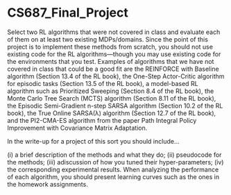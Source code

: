 # CS687_Final_Project

Select two RL algorithms that were not covered in class and evaluate each of them on at least
two existing MDPs/domains. Since the point of this project is to implement these methods from
scratch, you should not use existing code for the RL algorithms—though you may use existing
code for the environments that you test. Examples of algorithms that we have not covered in class
that could be a good fit are the REINFORCE with Baseline algorithm (Section 13.4 of the RL
book), the One-Step Actor-Critic algorithm for episodic tasks (Section 13.5 of the RL book), a
model-based RL algorithm such as Prioritized Sweeping (Section 8.4 of the RL book), the Monte
Carlo Tree Search (MCTS) algorithm (Section 8.11 of the RL book), the Episodic Semi-Gradient
n-step SARSA algorithm (Section 10.2 of the RL book), the True Online SARSA(λ) algorithm
(Section 12.7 of the RL book), and the PI2-CMA-ES algorithm from the paper Path Integral
Policy Improvement with Covariance Matrix Adaptation.

In the write-up for a project of this sort you should include...

(i) a brief description of the methods and what they do; 
(ii) pseudocode for the methods; 
(iii) adiscussion of how you tuned their hyper-parameters; 
(iv) the corresponding experimental results. 
When analyzing the performance of each algorithm, you should present learning curves
such as the ones in the homework assignments.
